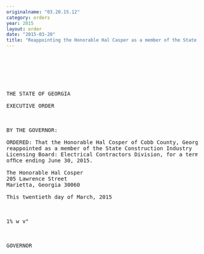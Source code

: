 ```yaml
---
originalname: "03.20.15.12"
category: orders
year: 2015
layout: order
date: "2015-03-20"
title: "Reappointing the Honorable Hal Casper as a member of the State Construction Industry Licensing Board:  Electrical Contractors Division"
---
```

<pre>
  

 

 

THE STATE OF GEORGIA

EXECUTIVE ORDER

 

BY THE GOVERNOR:

ORDERED: That the Honorable Hal Cosper of Cobb County, Georgia, is
reappointed as a member of the State Construction Industry
Licensing Board: Electrical Contractors Division, for a term of
ofﬁce ending June 30, 2015.

The Honorable Hal Cosper
205 Lawrence Street
Marietta, Georgia 30060

This twentieth day of March, 2015

           

1% w v"

 

GOVERNOR

</pre>

